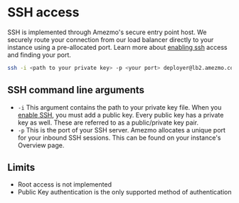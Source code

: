 # SSH access

SSH is implemented through Amezmo's secure
entry point host. We securely route your connection from our load balancer directly to your instance using a
pre-allocated port. Learn more about [enabling ssh](/docs/instances/enable-or-disable-ssh) access and finding your port.


```bash
ssh -i <path to your private key> -p <your port> deployer@lb2.amezmo.co
```

## SSH command line arguments
- `-i` This argument contains the path to your private key file. When
        you [enable SSH](/docs/instances/enable-or-disable-ssh), you must add a public key. Every public key has a private key as well. These are referred to as a public/private key pair.
- `-p` This is the port of your SSH server. Amezmo allocates a unique port for your inbound SSH sessions.
        This can be found on your instance's Overview page.

## Limits
- Root access is not implemented
- Public Key authentication is the only supported method of authentication


